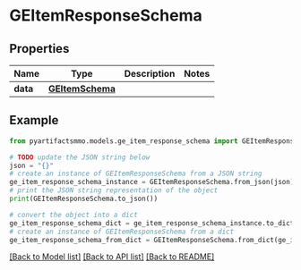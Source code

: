 # GEItemResponseSchema


## Properties

Name | Type | Description | Notes
------------ | ------------- | ------------- | -------------
**data** | [**GEItemSchema**](GEItemSchema.md) |  | 

## Example

```python
from pyartifactsmmo.models.ge_item_response_schema import GEItemResponseSchema

# TODO update the JSON string below
json = "{}"
# create an instance of GEItemResponseSchema from a JSON string
ge_item_response_schema_instance = GEItemResponseSchema.from_json(json)
# print the JSON string representation of the object
print(GEItemResponseSchema.to_json())

# convert the object into a dict
ge_item_response_schema_dict = ge_item_response_schema_instance.to_dict()
# create an instance of GEItemResponseSchema from a dict
ge_item_response_schema_from_dict = GEItemResponseSchema.from_dict(ge_item_response_schema_dict)
```
[[Back to Model list]](../README.md#documentation-for-models) [[Back to API list]](../README.md#documentation-for-api-endpoints) [[Back to README]](../README.md)


